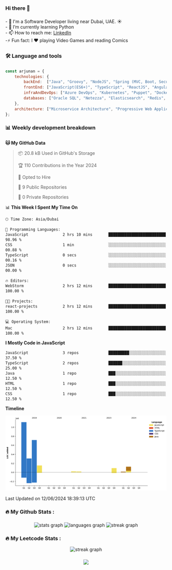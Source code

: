 ### Hi there 👋

<!--
**arjunanatwork/arjunanatwork** is a ✨ _special_ ✨ repository because its `README.md` (this file) appears on your GitHub profile.

Here are some ideas to get you started:

- 🔭 I’m currently working on ...
- 🌱 I’m currently learning ...
- 👯 I’m looking to collaborate on ...
- 🤔 I’m looking for help with ...
- 💬 Ask me about ...
- 📫 How to reach me: ...
- 😄 Pronouns: ...
- ⚡ Fun fact: ...
-->

###

<p align="left">- 🔭 I'm a Software Developer living near Dubai, UAE. ☀️<br>- 🌱  I’m currently learning Python<br>- 📫 How to reach me: <a href="https://www.linkedin.com/in/arjunan-ravi/" target="_blank">LinkedIn</a><br>-⚡ Fun fact: I ❤️ playing Video Games and reading Comics</p>

###

<h3 align="left">🛠 Language and tools</h3>

###
```javascript
const arjunan = {
    technologies: {
        backEnd:  ["Java", "Groovy", "NodeJS", "Spring (MVC, Boot, Security, Batch)", "Grails", "Hibernate"],
        frontEnd: ["JavaScript(ES6+)", "TypeScript", "ReactJS", "Angular 2+", "AngularJS", "Ionic", "jQuery", "Bootstrap", "HTML5", "SASS", "CSS"],
        infraAndDevOps: ["Azure DevOps", "Kubernetes", "Puppet", "Docker", "GoCD", "Jenkins", "Git", "WebLogic Administration", "Oracle API Gateway","IBM Connect"],
        databases: ["Oracle SQL", "Netezza", "Elasticsearch", "Redis", "Couchbase", "MongoDB", "Firebase"]
    },
    architecture: ["Microservice Architecture", "Progressive Web Applications", "Single Page Applications"],
};
```
###

<h3 align="left">📊 Weekly development breakdown </h3>

###

<!--START_SECTION:waka-->
**🐱 My GitHub Data** 

> 📦 20.8 kB Used in GitHub's Storage 
 > 
> 🏆 110 Contributions in the Year 2024
 > 
> 💼 Opted to Hire
 > 
> 📜 9 Public Repositories 
 > 
> 🔑 0 Private Repositories 
 > 
📊 **This Week I Spent My Time On** 

```text
🕑︎ Time Zone: Asia/Dubai

💬 Programming Languages: 
JavaScript               2 hrs 10 mins       █████████████████████████   98.96 % 
CSS                      1 min               ░░░░░░░░░░░░░░░░░░░░░░░░░   00.88 % 
TypeScript               0 secs              ░░░░░░░░░░░░░░░░░░░░░░░░░   00.16 % 
JSON                     0 secs              ░░░░░░░░░░░░░░░░░░░░░░░░░   00.00 % 

🔥 Editors: 
WebStorm                 2 hrs 12 mins       █████████████████████████   100.00 % 

🐱‍💻 Projects: 
react-projects           2 hrs 12 mins       █████████████████████████   100.00 % 

💻 Operating System: 
Mac                      2 hrs 12 mins       █████████████████████████   100.00 % 
```

**I Mostly Code in JavaScript** 

```text
JavaScript               3 repos             █████████░░░░░░░░░░░░░░░░   37.50 % 
TypeScript               2 repos             ██████░░░░░░░░░░░░░░░░░░░   25.00 % 
Java                     1 repo              ███░░░░░░░░░░░░░░░░░░░░░░   12.50 % 
HTML                     1 repo              ███░░░░░░░░░░░░░░░░░░░░░░   12.50 % 
CSS                      1 repo              ███░░░░░░░░░░░░░░░░░░░░░░   12.50 % 
```



**Timeline**

![Lines of Code chart](https://raw.githubusercontent.com/arjunanatwork/arjunanatwork/main/assets/bar_graph.png)


 Last Updated on 12/06/2024 18:39:13 UTC
<!--END_SECTION:waka-->

###

<h3 align="left">🔥   My Github Stats :</h3>

###

<div align="center">
  <img src="https://github-readme-stats.vercel.app/api?username=arjunanatwork&hide_title=false&hide_rank=false&show_icons=true&include_all_commits=true&count_private=true&disable_animations=false&theme=dark&locale=en&hide_border=false&order=1" height="150" alt="stats graph"  />
  <img src="https://github-readme-stats.vercel.app/api/top-langs?username=arjunanatwork&locale=en&hide_title=false&layout=compact&card_width=320&langs_count=5&theme=dark&hide_border=false&order=2" height="150" alt="languages graph"  />
  <img src="https://streak-stats.demolab.com?user=arjunanatwork&locale=en&mode=daily&theme=dark&hide_border=false&border_radius=5&order=3" height="150" alt="streak graph"  />
</div>

###

###

<h3 align="left">🔥   My Leetcode Stats :</h3>
<div align="center">
  <img src="https://leetcard.jacoblin.cool/arjunanatwork?theme=dark&font=Roboto&ext=heatmap" height="210" alt="streak graph"  />
</div>

###

<div align="center">
  <img src="https://visitor-badge.laobi.icu/badge?page_id=arjunanatwork.arjunanatwork&"  />
</div>

###
